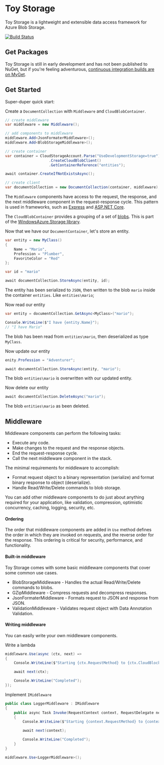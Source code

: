# Toy Storage

Toy Storage is a lightweight and extensible data access framework for Azure Blob Storage.

[![Build Status](https://ci.appveyor.com/api/projects/status/github/kherr9/toystorage)](https://ci.appveyor.com/project/kherr9/toystorage)

## Get Packages

Toy Storage is still in early development and has not been published to NuGet, but if you're feeling adventurous, [continuous integration builds are on MyGet](https://www.myget.org/feed/kherr9/package/nuget/ToyStorage).

## Get Started

Super-duper quick start:

Create a `DocumentCollection` with `Middleware` and `CloudBlobContainer`.

```C#
// create middleware
var middleware = new Middleware();

// add components to middleware
middleware.Add<JsonFormaterMiddleware>();
middleware.Add<BlobStorageMiddleware>();

// create container
var container = CloudStorageAccount.Parse("UseDevelopmentStorage=true")
                    .CreateCloudBlobClient()
                    .GetContainerReference("entities");

await container.CreateIfNotExistsAsync();

// create client
var documentCollection = new DocumentCollection(container, middleware);
```

The `Middleware` components have access to the request, the response, and the next middleware component in the request-response cycle. This pattern is used in frameworks, such as [Express](http://expressjs.com/en/guide/using-middleware.html) and [ASP.NET Core](https://docs.microsoft.com/en-us/aspnet/core/fundamentals/middleware?tabs=aspnetcore2x).

The `CloudBlobContainer` provides a grouping of a set of [blobs](https://docs.microsoft.com/en-us/azure/storage/blobs/storage-dotnet-how-to-use-blobs). This is part of the [WindowsAzure.Storage library](https://www.nuget.org/packages/WindowsAzure.Storage/).

Now that we have our `DocumentContainer`, let's store an entity.

```C#
var entity = new MyClass()
{
    Name = "Mario",
    Profession = "Plumber",
    FavoriteColor = "Red"
};

var id = "mario"

await documentCollection.StoreAsync(entity, id);
```

The entity has been serialized to `JSON`, then written to the blob `mario` inside the container `entities`. Like `entities\mario`;

Now read our entity

```C#
var entity = documentCollection.GetAsync<MyClass>("mario");

Console.WriteLine($"I have {entity.Name}");
// "I have Mario"
```

The blob has been read from `entities\mario`, then deserialized as type `MyClass`.

Now update our entity

```C#
enity.Profession = "Adventurer";

await documentCollection.StoreAsync(entity, "mario");
```

The blob `entities\mario` is overwritten with our updated entity.

Now delete our entity

```C#
await documentCollection.DeleteAsync("mario");
```

The blob `entities\mario` as been deleted.

## Middleware

Middleware components can perform the following tasks:
* Execute any code.
* Make changes to the request and the response objects.
* End the request-response cycle.
* Call the next middleware component in the stack.

The minimal requirements for middleware to accomplish:
* Format request object to a binary representation (serialize) and format binary response to object (deserialize).
* Handle Read/Write/Delete commands to blob storage.

You can add other middleware components to do just about anything required for your application, like validation, compression, optimistic concurrency, caching, logging, security, etc.

#### Ordering

The order that middleware components are added in `Use` method defines the order in which they are invoked on requests, and the reverse order for the response. This ordering is critical for security, performance, and functionality.

#### Built-in middleware

Toy Storage comes with some basic middleware components that cover some common use cases.
* BlobStorageMiddleware - Handles the actual Read/Write/Delete commands to blobs.
* GZipMiddleware - Compress requests and decompress responses.
* JsonFormaterMiddleware - Formats request to JSON and response from JSON.
* ValidationMiddleware - Validates request object with Data Annotation Validation.

#### Writing middleware

You can easily write your own middleware components.

Write a lambda

```C#
middleware.Use(async (ctx, next) =>
{
    Console.WriteLine($"Starting {ctx.RequestMethod} to {ctx.CloudBlockBlob.Name}");

    await next(ctx);

    Console.WriteLine("Completed");
});
```

Implement `IMiddleware`

```C#
public class LoggerMiddleware : IMiddleware
{
    public async Task Invoke(RequestContext context, RequestDelegate next)
    {
        Console.WriteLine($"Starting {context.RequestMethod} to {context.CloudBlockBlob.Name}");

        await next(context);

        Console.WriteLine("Completed");
    }
}

middleware.Use<LoggerMiddleware>();

```
